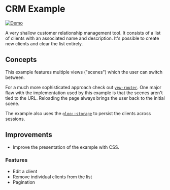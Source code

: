 # CRM Example

[![Demo](https://img.shields.io/website?label=demo&url=https%3A%2F%2Fexamples.yew.rs%2Fcrm)](https://examples.yew.rs/crm)

A very shallow customer relationship management tool.
It consists of a list of clients with an associated name and description.
It's possible to create new clients and clear the list entirely.

## Concepts

This example features multiple views ("scenes") which the user can switch between.

For a much more sophisticated approach check out [`yew-router`](https://yew.rs/concepts/router/).
One major flaw with the implementation used by this example is that the scenes aren't tied to the URL.
Reloading the page always brings the user back to the initial scene.

The example also uses the [`gloo::storage`](https://gloo-rs.web.app/docs/storage)
to persist the clients across sessions.

## Improvements

- Improve the presentation of the example with CSS.

### Features

- Edit a client
- Remove individual clients from the list
- Pagination

